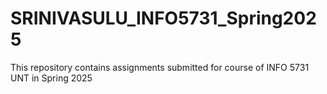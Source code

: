 # SRINIVASULU_INFO5731_Spring2025
This repository contains assignments submitted for course of INFO 5731 UNT in Spring 2025  
